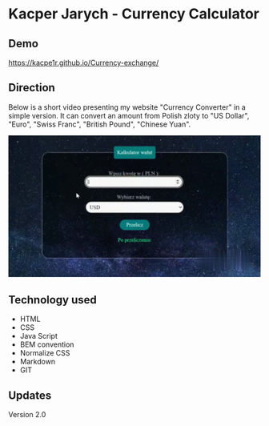 # Kacper Jarych - Currency Calculator
## Demo

https://kacpe1r.github.io/Currency-exchange/


## Direction
Below is a short video presenting my website "Currency Converter" in a simple version. It can convert an amount from Polish zloty to "US Dollar", "Euro", "Swiss Franc", "British Pound", "Chinese Yuan".

![Currency](image/presentation.gif)

## Technology used
- HTML
- CSS
- Java Script
- BEM convention
- Normalize CSS
- Markdown
- GIT

## Updates

Version 2.0


